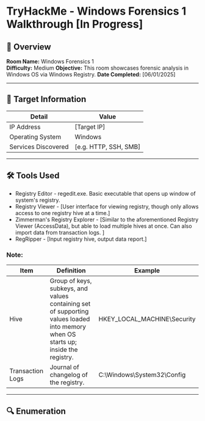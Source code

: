 # TryHackMe - Windows Forensics 1 Walkthrough [In Progress]

## 📘 Overview
**Room Name:** Windows Forensics 1  
**Difficulty:** Medium
**Objective:** This room showcases forensic analysis in Windows OS via Windows Registry.
**Date Completed:** [06/01/2025]

---

## 🎯 Target Information
| Detail        | Value              |
|---------------|--------------------|
| IP Address     | [Target IP]        |
| Operating System |  Windows   |
| Services Discovered | [e.g. HTTP, SSH, SMB] |

---

## 🛠️ Tools Used
- Registry Editor - regedit.exe. Basic executable that opens up window of system's registry. 
- Registry Viewer - [User interface for viewing registry, though only allows access to one registry hive at a time.]
- Zimmerman's Registry Explorer - [Similar to the aforementioned Registry Viewer (AccessData), but able to load multiple hives at once. Can also import data from transaction logs. ]
- RegRipper - [Input registry hive, output data report.]

### Note:
| Item     | Definition    | Example |
|----------|---------------|---------|
| Hive | Group of keys, subkeys, and values containing set of supporting values loaded into memory when OS starts up; inside the registry. | HKEY_LOCAL_MACHINE\Security |
| Transaction Logs | Journal of changelog of the registry. | C:\Windows\System32\Config

---

## 🔍 Enumeration

